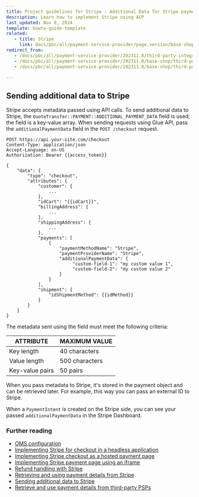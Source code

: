 ```yaml
---
title: Project guidelines for Stripe - Additional Data for Stripe payment intent
description: Learn how to implement Stripe using ACP
last_updated: Nov 8, 2024
template: howto-guide-template
related:
   - title: Stripe
     link: docs/pbc/all/payment-service-provider/page.version/base-shop/third-party-integrations/stripe/stripe.html
redirect_from:
   - /docs/pbc/all/payment-service-provider/202311.0/third-party-integrations/stripe/install-stripe.html
   - /docs/pbc/all/payment-service-provider/202311.0/base-shop/third-party-integrations/stripe/install-stripe.html
   - /docs/pbc/all/payment-service-provider/202311.0/base-shop/third-party-integrations/stripe/integrate-stripe.html

---
```


## Sending additional data to Stripe

Stripe accepts metadata passed using API calls. To send additional data to Stripe, the `QuoteTransfer::PAYMENT::ADDITIONAL_PAYMENT_DATA` field is used; the field is a key-value array. When sending requests using Glue API, pass the `additionalPaymentData` field in the `POST /checkout` request.

```text
POST https://api.your-site.com/checkout
Content-Type: application/json
Accept-Language: en-US
Authorization: Bearer {{access_token}}

{
    "data": {
        "type": "checkout",
        "attributes": {
            "customer": {
                ...
            },
            "idCart": "{{idCart}}",
            "billingAddress": {  
                ...
            },
            "shippingAddress": {
                ...
            },
            "payments": [
                {
                    "paymentMethodName": "Stripe",
                    "paymentProviderName": "Stripe",
                    "additionalPaymentData": {
                         "custom-field-1": "my custom value 1",
                         "custom-field-2": "my custom value 2"
                    }
                }
            ],
            "shipment": {
                "idShipmentMethod": {{idMethod}}
            }
        }    
    }
}
```

The metadata sent using the field must meet the following criteria:

| ATTRIBUTE | MAXIMUM VALUE |
| - | - |
| Key length | 40 characters |
| Value length | 500 characters |
| Key-value pairs | 50 pairs |

When you pass metadata to Stripe, it's stored in the payment object and can be retrieved later. For example, this way you can pass an external ID to Stripe.

When a `PaymentIntent` is created on the Stripe side, you can see your passed `additionalPaymentData` in the Stripe Dashboard.

### Further reading

* [OMS configuration](/docs/pbc/all/payment-service-provider/{{page.version}}/base-shop/third-party-integrations/stripe/project-guidelines-for-stripe/oms.html)
* [Implementing Stripe for checkout in a headless application](/docs/pbc/all/payment-service-provider/{{page.version}}/base-shop/third-party-integrations/stripe/project-guidelines-for-stripe/headless.html)
* [Implementing Stripe checkout as a hosted payment page](/docs/pbc/all/payment-service-provider/{{page.version}}/base-shop/third-party-integrations/stripe/project-guidelines-for-stripe/hosted-payment-page.html)
* [Implementing Stripe payment page using an iframe](/docs/pbc/all/payment-service-provider/{{page.version}}/base-shop/third-party-integrations/stripe/project-guidelines-for-stripe/iframe.html)
* [Refund handling with Stripe](/docs/pbc/all/payment-service-provider/{{page.version}}/base-shop/third-party-integrations/stripe/project-guidelines-for-stripe/refund.html)
* [Retrieving and using payment details from Stripe](/docs/pbc/all/payment-service-provider/{{page.version}}/base-shop/third-party-integrations/stripe/project-guidelines-for-stripe/payment-details.html)
* [Sending additional data to Stripe](/docs/pbc/all/payment-service-provider/{{page.version}}/base-shop/third-party-integrations/stripe/project-guidelines-for-stripe/send-additional-data-to-stripe.html)
* [Retrieve and use payment details from third-party PSPs](https://docs.spryker.com/docs/pbc/all/payment-service-provider/{{page.version}}/base-shop/retrieve-and-use-payment-details-from-third-party-psps.html)
